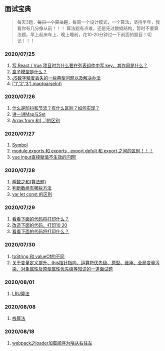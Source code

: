 ## 面试宝典
> 每天3题，<del>每日一个算法题</del>，每周一个设计模式，一个算法，坚持半年，我看你有几分像从前！！！
> 算法题有点难，还是先过数据结构，暂时不要算法题。早上起床车上、晚上睡前，花10-20分钟过一下前面的题目！切记！！！
### 2020/07/25
1. [写 React / Vue 项目时为什么要在列表组件中写 key，其作用是什么？](./vue/1.md) 
2. [盒子模型是什么？](./html/1.md)
3. [JS数字精度丢失的一些典型问题以及解决办法](./javascript/1.md)
4. [['1','2','3'].map(parseInt)](./javascript/2.md)

### 2020/07/26
1. [什么是防抖和节流？有什么区别？如何实现？](./html/2.md)
2. [讲一讲Map与Set](./javascript/3.md)
3. [Array.from 和[...]的区别](./javascript/4.md)

### 2020/07/27
1. [Symbol](./javascript/5.md)
2. [module.exports 和 exports , export defult 和 export 之间的区别！！！ ](./javascript/6.md)
3. [vue input直接赋值不生效的问题!](./vue/2.md)

### 2020/07/28
1. [两数之和(算法题)](./javascript/7.md)
2. [判断数组有哪些方法](./javascript/8.md)
3. [var let const 的区别](./javascript/9.md)

### 2020/07/29
1. [看看下面的代码将打印什么？](./javascript/10.md)
2. [改造下面的代码，打印10 20](./javascript/11.md)
3. [看看下面的代码将打印什么？](./javascript/12.md)

### 2020/07/30
1. [toString 和 valueOf的不同](./javascript/13.md) 
2. [关于变量定义提升、this指针指向、运算符优先级、原型、继承、全局变量污染、对象属性及原型属性优先级等知识的一道面试题](./javascript/14.md)

### 2020/08/01
1. [LRU算法](./javascript/15.md)

### 2020/08/08
1. [栈算法](./javascript/16.md)

### 2020/08/18
1. [webpack之loader加载顺序为啥从右往左](./javascript/18.md)
